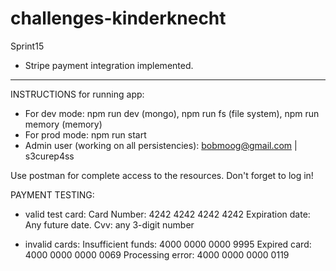 # challenges-kinderknecht

Sprint15

- Stripe payment integration implemented.

-----------------

INSTRUCTIONS for running app:
- For dev mode: npm run dev (mongo), npm run fs (file system), npm run memory (memory)
- For prod mode: npm run start
- Admin user (working on all persistencies): bobmoog@gmail.com | s3curep4ss

Use postman for complete access to the resources. Don't forget to log in!

PAYMENT TESTING:

- valid test card: 
Card Number: 4242 4242 4242 4242
Expiration date: Any future date.
Cvv: any 3-digit number

- invalid cards:
Insufficient funds: 4000 0000 0000 9995
Expired card: 4000 0000 0000 0069
Processing error: 4000 0000 0000 0119

